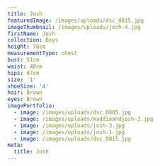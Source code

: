 ```yaml
---
title: Josh
featuredImage: /images/uploads/dsc_0815.jpg
imageThumbnail: /images/uploads/josh-4.jpg
firstName: Josh
collection: Boys
height: 78cm
measurementType: chest
bust: 51cm
waist: 48cm
hips: 47cm
size: '1'
shoeSize: '4'
hair: Brown
eyes: Brown
imagePortfolio:
  - image: /images/uploads/dsc_0805.jpg
  - image: /images/uploads/maddieandjosh-3.jpg
  - image: /images/uploads/josh-3.jpg
  - image: /images/uploads/josh-1.jpg
  - image: /images/uploads/dsc_0815.jpg
meta:
  title: Josh
---
```


